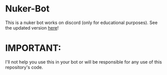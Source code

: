 # Nuker-Bot
This is a nuker bot works on discord (only for educational purposes). See the updated version [here](https://github.com/PaceCodes/Nuker-Bot/tree/modern)!


# IMPORTANT:
I'll not help you use this in your bot or will be responsible for any use of this repository's code.

